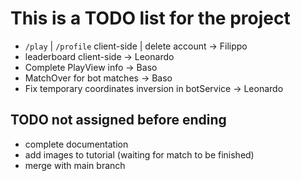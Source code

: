 # This is a TODO list for the project

- `/play` | `/profile` client-side | delete account -> Filippo
- leaderboard client-side -> Leonardo
- Complete PlayView info -> Baso
- MatchOver for bot matches -> Baso
- Fix temporary coordinates inversion in botService -> Leonardo

## TODO not assigned before ending

- complete documentation
- add images to tutorial (waiting for match to be finished)
- merge with main branch
